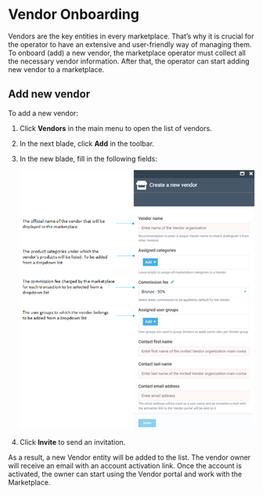 # Vendor Onboarding

Vendors are the key entities in every marketplace. That’s why it is crucial for the operator to have an extensive and user-friendly way of managing them. To onboard (add) a new vendor, the marketplace operator must collect all the necessary vendor information. After that, the operator can start adding new vendor to a marketplace.

## Add new vendor

To add a new vendor:

1. Click **Vendors** in the main menu to open the list of vendors.
1. In the next blade, click **Add** in the toolbar.
1. In the new blade, fill in the following fields:

    ![New vendor](media/new-vendor.png)

1. Click **Invite** to send an invitation.

As a result, a new Vendor entity will be added to the list. The vendor owner will receive an email with an account activation link. Once the account is activated, the owner can start using the Vendor portal and work with the Marketplace.
